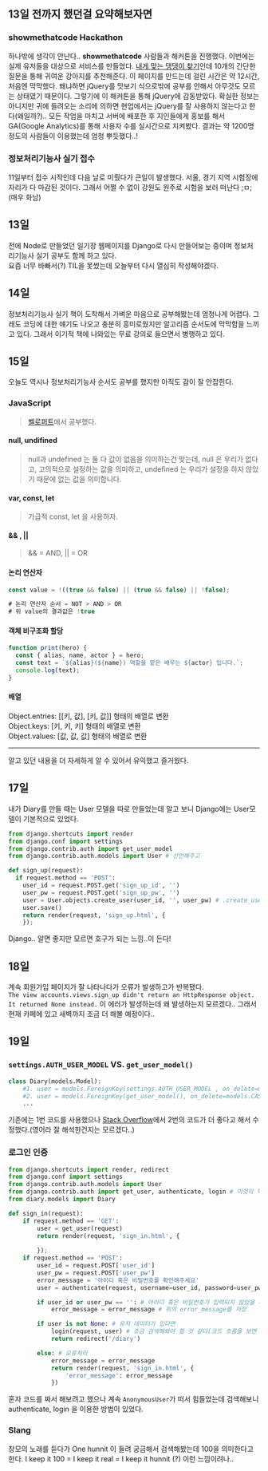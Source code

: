 ## 13일 전까지 했던걸 요약해보자면

### showmethatcode Hackathon
하나밖에 생각이 안난다.. <b>showmethatcode</b> 사람들과 해커톤을 진행했다. 이번에는 실제 유저들을 대상으로 서비스를 만들었다. [내게 맞는 댕댕이 찾기](https://showmethatcode.team/doggy/)인데 10개의 간단한 질문을 통해 귀여운 강아지를 추천해준다. 이 페이지를 만드는데 걸린 시간은 약 12시간, 처음엔 막막했다. 왜냐하면 jQuery를 맛보기 식으로밖에 공부를 안해서 아무것도 모르는 상태였기 때문이다. 그렇기에 이 해커톤을 통해 jQuery에 감동받았다. 확실한 정보는 아니지만 귀에 들려오는 소리에 의하면 현업에서는 jQuery를 잘 사용하지 않는다고 한다(왜일까?).. 모든 작업을 마치고 서버에 배포한 후 지인들에게 홍보를 해서 GA(Google Analytics)를 통해 사용자 수를 실시간으로 지켜봤다. 결과는 약 1200명 정도의 사람들이 이용했는데 엄청 뿌듯했다..!

### 정보처리기능사 실기 접수
11일부터 접수 시작인데 다음 날로 미뤘다가 큰일이 발생했다. 서울, 경기 지역 시험장에 자리가 다 마감된 것이다. 그래서 어쩔 수 없이 강원도 원주로 시험을 보러 떠난다 ;ㅁ; (매우 화남)<br>

## 13일
전에 Node로 만들었던 일기장 웹페이지를 Django로 다시 만들어보는 중이며 정보처리기능사 실기 공부도 함께 하고 있다.<br>
요즘 너무 바빠서(?) TIL을 못썼는데 오늘부터 다시 열심히 작성해야겠다.

## 14일
정보처리기능사 실기 책이 도착해서 가벼운 마음으로 공부해봤는데 엄청나게 어렵다. 그래도 코딩에 대한 얘기도 나오고 충분히 흥미로웠지만 알고리즘 순서도에 막막함을 느끼고 있다. 그래서 이기적 책에 나와있는 무료 강의로 들으면서 병행하고 있다.

## 15일
오늘도 역시나 정보처리기능사 순서도 공부를 했지만 아직도 감이 잘 안잡힌다.

### JavaScript 
> [벨로퍼트](https://learnjs.vlpt.us/)에서 공부했다.

#### null, undifined
> null과 undefined 는 둘 다 값이 없음을 의미하는건 맞는데, null 은 우리가 없다고, 고의적으로 설정하는 값을 의미하고, undefined 는 우리가 설정을 하지 않았기 때문에 없는 값을 의미합니다.

#### var, const, let
> 가급적 const, let 을 사용하자.

#### && , ||
> && = AND, || = OR

#### 논리 연산자

```js
const value = !((true && false) || (true && false) || !false);

# 논리 연산자 순서 = NOT > AND > OR
# 위 value의 결과값은 !true
```

#### 객체 비구조화 할당

```js
function print(hero) {
  const { alias, name, actor } = hero;
  const text = `${alias}(${name}) 역할을 맡은 배우는 ${actor} 입니다.`;
  console.log(text);
}
```

#### 배열

Object.entries: [[키, 값], [키, 값]] 형태의 배열로 변환<br>
Object.keys: [키, 키, 키] 형태의 배열로 변환<br>
Object.values: [값, 값, 값] 형태의 배열로 변환

---

알고 있던 내용을 더 자세하게 알 수 있어서 유익했고 즐거웠다.

## 17일

내가 Diary를 만들 때는 User 모델을 따로 만들었는데 알고 보니 Django에는 User모델이 기본적으로 있었다.

```py
from django.shortcuts import render
from django.conf import settings
from django.contrib.auth import get_user_model
from django.contrib.auth.models import User # 선언해주고

def sign_up(request):
  if request.method == 'POST':
    user_id = request.POST.get('sign_up_id', '')
    user_pw = request.POST.get('sign_up_pw', '')
    user = User.objects.create_user(user_id, '', user_pw) # .create_user()를 통해 회원가입이 이루어진다. 패스워드 암호화도 자동으로 된다.
    user.save()
    return render(request, 'sign_up.html', {
    });
```

Django.. 알면 좋지만 모르면 호구가 되는 느낌..이 든다!

## 18일

계속 회원가입 페이지가 잘 나타나다가 오류가 발생하고가 반복됐다.<br>
`The view accounts.views.sign_up didn't return an HttpResponse object. It returned None instead.` 이 에러가 발생하는데 왜 발생하는지 모르겠다.. 그래서 현재 카페에 있고 새벽까지 조금 더 해볼 예정이다..

## 19일

### `settings.AUTH_USER_MODEL` VS. `get_user_model()`

```py
class Diary(models.Model):
    #1. user = models.ForeignKey(settings.AUTH_USER_MODEL , on_delete=models.CASCADE)
    #2. user = models.ForeignKey(get_user_model(), on_delete=models.CASCADE)
    ...
```
기존에는 1번 코드를 사용했으나 [Stack Overflow](https://stackoverflow.com/questions/24629705/django-using-get-user-model-vs-settings-auth-user-model)에서 2번의 코드가 더 좋다고 해서 수정했다.(영어라 잘 해석한건지는 모르겠다..)<br>

### 로그인 인증

```py
from django.shortcuts import render, redirect
from django.conf import settings
from django.contrib.auth.models import User
from django.contrib.auth import get_user, authenticate, login # 이것이 핵심
from diary.models import Diary

def sign_in(request):
    if request.method == 'GET':
        user = get_user(request)
        return render(request, 'sign_in.html', {
        
        });
    if request.method == 'POST':
        user_id = request.POST['user_id']
        user_pw = request.POST['user_pw']
        error_message = '아이디 혹은 비밀번호를 확인해주세요'
        user = authenticate(request, username=user_id, password=user_pw)

        if user_id or user_pw == '': # 아이디 혹은 비밀번호가 입력되지 않았을 시
            error_message = error_message # 위의 error_message를 저장

        if user is not None: # 유저 데이터가 있다면
            login(request, user) # 조금 검색해봐야 할 것 같다(코드 흐름을 보면 대충 역할인지 느껴지는?)
            return redirect('/diary')

        else: # 오류처리
            error_message = error_message
            return render(request, 'sign_in.html', {
                'error_message': error_message
            })
```
혼자 코드를 짜서 해보려고 했으나 계속 `AnonymousUser`가 떠서 힘들었는데 검색해보니 authenticate, login 을 이용한 방법이 있었다.<br>

### Slang
창모의 노래를 듣다가 One hunnit 이 들려 궁금해서 검색해봤는데 100을 의미한다고 한다. I keep it 100 = I keep it real = I keep it hunnit (?) 이런 느낌이려나..